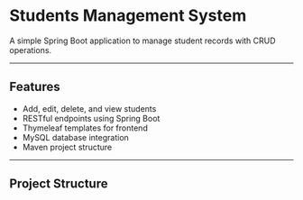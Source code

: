 # Students Management System

A simple Spring Boot application to manage student records with CRUD operations.

---

## Features

- Add, edit, delete, and view students
- RESTful endpoints using Spring Boot
- Thymeleaf templates for frontend
- MySQL database integration
- Maven project structure

---

## Project Structure

